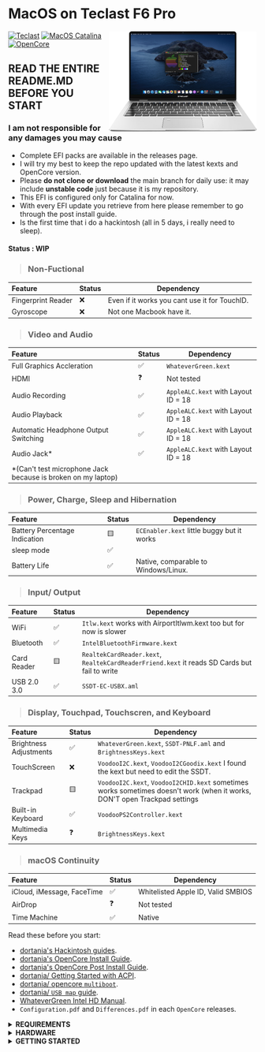 # MacOS on Teclast F6 Pro

<img align="right" src="/Other/Pics/F6_Pro.png" alt="Teclast F6 Pro macOS Hackintosh OpenCore" width="300">

[![Teclast](https://img.shields.io/badge/Teclast-F6%20PRO-blue)](https://www.teclast.com/en/zt/nb/F6Pro/)
[![MacOS Catalina](https://img.shields.io/badge/Catalina-10.15-red.svg)](https://www.apple.com/)
[![OpenCore](https://img.shields.io/badge/OpenCore-0.7.8-blue)](https://github.com/acidanthera/OpenCorePkg/releases/latest)

## READ THE ENTIRE README.MD BEFORE YOU START

### I am not responsible for any damages you may cause

- Complete EFI packs are available in the releases page.
- I will try my best to keep the repo updated with the latest kexts and OpenCore version.
- Please **do not clone or download** the main branch for daily use: it may include **unstable code** just because it is my repository.
- This EFI is configured only for Catalina for now.
- With every EFI update you retrieve from here please remember to go through the post install guide.
- Is the first time that i do a hackintosh (all in 5 days, i really need to sleep).

#### Status : WIP

> ### Non-Fuctional

| Feature                              | Status | Dependency          |
| :----------------------------------- | ------ | ------------------- |
| Fingerprint Reader                   | ❌   | Even if it works you cant use it for TouchID. |
| Gyroscope                            | ❌   | Not one Macbook have it. |


> ### Video and Audio

| Feature                              | Status | Dependency          |
| :----------------------------------- | ------ | ------------------- |
| Full Graphics Accleration            | ✅   | `WhateverGreen.kext`  |
| HDMI                                 | ❓   |  Not tested           |
| Audio Recording                      | ✅   | `AppleALC.kext` with Layout ID = 18   |
| Audio Playback                       | ✅   | `AppleALC.kext` with Layout ID = 18   |
| Automatic Headphone Output Switching | ✅   | `AppleALC.kext` with Layout ID = 18   |
| Audio Jack*                          | ✅   | `AppleALC.kext` with Layout ID = 18   |
| *(Can't test microphone Jack because is broken on my laptop)                        |
  
> ### Power, Charge, Sleep and Hibernation

| Feature                              | Status | Dependency          |
| :----------------------------------- | ------ | ------------------- |
| Battery Percentage Indication        | 🟨   | `ECEnabler.kext` little buggy but it works  | 
| sleep mode                           | ✅   |                                    |   
| Battery Life                         | ✅   | Native, comparable to Windows/Linux. |

> ### Input/ Output

| Feature                              | Status | Dependency          |
| :----------------------------------- | ------ | ------------------- |
| WiFi                                 | ✅   | `Itlw.kext`  works with AirportItlwm.kext too but for now is slower |
| Bluetooth                            | ✅   | `IntelBluetoothFirmware.kext`  |
| Card Reader                          | 🟨    | `RealtekCardReader.kext`,  `RealtekCardReaderFriend.kext` it reads SD Cards but fail to write |
| USB 2.0 3.0                          | ✅   | `SSDT-EC-USBX.aml` |

> ### Display, Touchpad, Touchscren, and Keyboard

| Feature                              | Status | Dependency          |
| :----------------------------------- | ------ | ------------------- |
| Brightness Adjustments | ✅  | `WhateverGreen.kext`, `SSDT-PNLF.aml` and `BrightnessKeys.kext`|
| TouchScreen            | ❌  | `VoodooI2C.kext`, `VoodooI2CGoodix.kext` I found the kext but need to edit the SSDT. |
| Trackpad               | 🟨  | `VoodooI2C.kext`, `VoodooI2CHID.kext` sometimes works sometimes doesn't work (when it works, DON'T open Trackpad settings |
| Built-in Keyboard      | ✅  | `VoodooPS2Controller.kext` |
| Multimedia Keys        | ❓  | `BrightnessKeys.kext` |

> ### macOS Continuity

| Feature                              | Status | Dependency          |
| :----------------------------------- | ------ | ------------------- |
| iCloud, iMessage, FaceTime           | ✅   | Whitelisted Apple ID, Valid SMBIOS  |
| AirDrop                              | ❓   | Not tested  |
| Time Machine                         | ✅   | Native  |


Read these before you start:

- [dortania's Hackintosh guides](https://github.com/dortania).
- [dortania's OpenCore Install Guide](https://dortania.github.io/OpenCore-Install-Guide/).
- [dortania's OpenCore Post Install Guide](https://dortania.github.io/OpenCore-Post-Install/).
- [dortania/ Getting Started with ACPI](https://dortania.github.io/Getting-Started-With-ACPI/).
- [dortania/ opencore `multiboot`](https://github.com/dortania/OpenCore-Multiboot).
- [dortania/ `USB map` guide](https://dortania.github.io/OpenCore-Post-Install/usb/).
- [WhateverGreen Intel HD Manual](https://github.com/acidanthera/WhateverGreen/blob/master/Manual/FAQ.IntelHD.en.md).
- `Configuration.pdf` and `Differences.pdf` in each `OpenCore` releases.

</details>

<details>
<summary><strong> REQUIREMENTS </strong></summary>
<br>

- A macOS machine(optional): to create the macOS installer.
- Flash drive, 12GB or more, for the above purpose.  
- [ProperTree](https://github.com/corpnewt/ProperTree) if you need to edit plist files.  
- [MaciASL](https://github.com/acidanthera/MaciASL), for patching ACPI tables and editing ACPI patches.
- [MountEFI](https://github.com/corpnewt/MountEFI) to quickly mount EFI partitions.  
- [IORegistryExplorer](https://developer.apple.com/downloads), for diagnosis.  
- Patience and time, especially if this is your first time Hackintosh-ing.

</details>

<details>
<summary><strong> HARDWARE </strong></summary>
<br>

| Teclast F6 Pro | Hardware                 | 
| :--------------|------------------------- |
| CPU            |  Intel m3-7Y30           | 
| SSD            |  128 GB                  | 
| Display        |  13' IPS (1920x1080)     |  
| WiFi & BT      |  Intel Wireless-AC 3165  |

</details>

<details>
<summary><strong> GETTING STARTED </strong></summary>
<br>

Before you do anything, please familiarize yourself with basic Hackintosh terminologies and the basic Hackintosh process by throughly reading Dortania guides as linked in `REFERENCES`

- Creating a macOS installer: refer to [Dortania's OpenCore Install Guide](https://dortania.github.io/OpenCore-Install-Guide/installer-guide/)
- [**README-HARDWARE**](/Other/README_HARDWARE.md): Requirements before installing.
- [**README-OTHERS**](/Other/README_OTHERS.md): for post installation settings and other remarks.

<details>
<summary><strong> CREDITS </strong></summary>
<br>

- [Apple](https://www.apple.com) for macOS.
- [Acidanthera](https://github.com/acidanthera) for all the kexts/utilities that they made.
- [Dortania](https://github.com/dortania) for for the OpenCore Install Guide.

</details>
